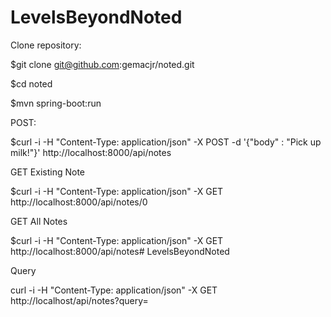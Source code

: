 # LevelsBeyondNoted

Clone repository:

$git clone git@github.com:gemacjr/noted.git

$cd noted

$mvn spring-boot:run

POST:

$curl -i -H "Content-Type: application/json" -X POST -d '{"body" : "Pick up milk!"}' http://localhost:8000/api/notes


GET Existing Note 

$curl -i -H "Content-Type: application/json" -X GET http://localhost:8000/api/notes/0

GET All Notes

$curl -i -H "Content-Type: application/json" -X GET http://localhost:8000/api/notes# LevelsBeyondNoted

Query

curl -i -H "Content-Type: application/json" -X GET http://localhost/api/notes?query=
